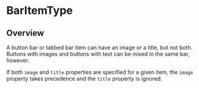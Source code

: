 # BarItemType

<TypeHeader/>

## Overview

A button bar or tabbed bar item can have an image or a title, but not both.
Buttons with images and buttons with text can be mixed in the same bar, however.

If both `image` and `title` properties are specified for a given item, the `image` property
takes precedence and the `title` property is ignored.

<ApiDocs/>
